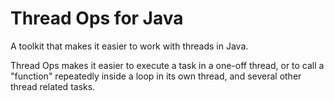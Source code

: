 # Thread Ops for Java
A toolkit that makes it easier to work with threads in Java.

Thread Ops makes it easier to execute a task in a one-off thread, or to call a "function" repeatedly inside a loop in
its own thread, and several other thread related tasks.
